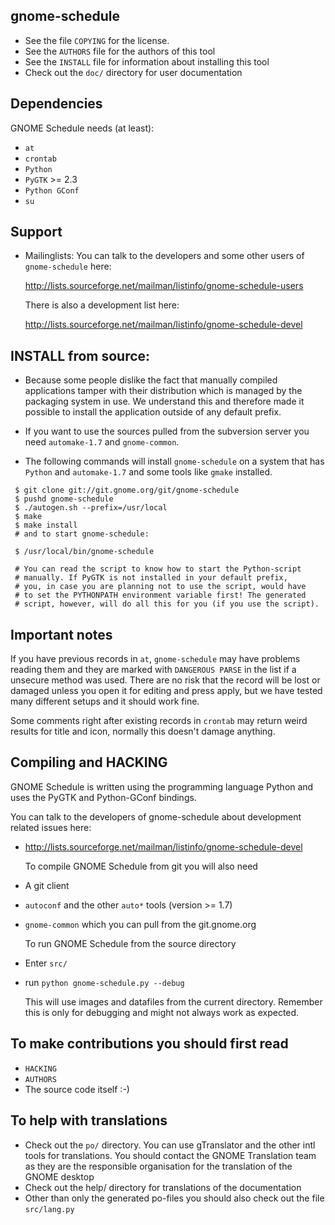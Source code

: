 gnome-schedule
--------------

* See the file `COPYING` for the license.
* See the `AUTHORS` file for the authors of this tool
* See the `INSTALL` file for information about installing this tool
* Check out the `doc/` directory for user documentation

Dependencies
------------

 GNOME Schedule needs (at least):

* `at`
* `crontab`
* `Python`
* `PyGTK` >= 2.3
* `Python GConf`
* `su`

Support
-------

* Mailinglists: You can talk to the developers and some other users
     of `gnome-schedule` here:
     
  http://lists.sourceforge.net/mailman/listinfo/gnome-schedule-users

  There is also a development list here:
  
  http://lists.sourceforge.net/mailman/listinfo/gnome-schedule-devel

INSTALL from source:
-------------------------------------------------------------
* Because some people dislike the fact that manually compiled
  applications tamper with their distribution which is managed by the
  packaging system in use. We understand this and therefore made it
  possible to install the application outside of any default prefix.

* If you want to use the sources pulled from the subversion server you need `automake-1.7` and `gnome-common`.

* The following commands will install `gnome-schedule` on a system that has `Python` and `automake-1.7` and some tools like `gmake` installed.

```
 $ git clone git://git.gnome.org/git/gnome-schedule
 $ pushd gnome-schedule
 $ ./autogen.sh --prefix=/usr/local
 $ make
 $ make install
 # and to start gnome-schedule:

 $ /usr/local/bin/gnome-schedule

 # You can read the script to know how to start the Python-script
 # manually. If PyGTK is not installed in your default prefix,
 # you, in case you are planning not to use the script, would have
 # to set the PYTHONPATH environment variable first! The generated
 # script, however, will do all this for you (if you use the script).
```

Important notes
---------------
If you have previous records in `at`, `gnome-schedule` may have problems reading them and they are marked with `DANGEROUS PARSE` in the list if a unsecure method was used. There are no risk that the record will be lost or damaged unless you open it for editing and press apply, but we have tested many different setups and it should work fine.

Some comments right after existing records in `crontab` may return weird results for title and icon, normally this doesn't damage anything.


Compiling and HACKING
---------------------

  GNOME Schedule is written using the programming language Python
  and uses the PyGTK and Python-GConf bindings.

  You can talk to the developers of gnome-schedule about development
  related issues here:

* http://lists.sourceforge.net/mailman/listinfo/gnome-schedule-devel

  To compile GNOME Schedule from git you will also need

* A git client
* `autoconf` and the other `auto*` tools (version >= 1.7)
* `gnome-common` which you can pull from the git.gnome.org

  To run GNOME Schedule from the source directory

* Enter `src/`
* run `python gnome-schedule.py --debug`

	This will use images and datafiles from the current directory. Remember this is only for debugging and might not always work as expected.


## To make contributions you should first read
* `HACKING`
* `AUTHORS`
* The source code itself :-)

## To help with translations

* Check out the `po/` directory. You can use gTranslator and
	the other intl tools for translations. You should contact
	the GNOME Translation team as they are the responsible
	organisation for the translation of the GNOME desktop
* Check out the help/ directory for translations of the documentation
* Other than only the generated po-files you should also
	check out the file `src/lang.py`
